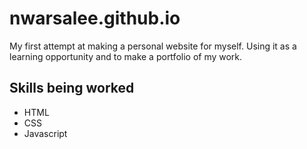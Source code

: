 # nwarsalee.github.io
My first attempt at making a personal website for myself.
Using it as a learning opportunity and to make a portfolio of my work.

## Skills being worked
* HTML
* CSS
* Javascript
